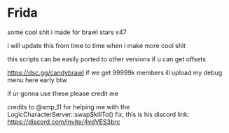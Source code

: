 # Frida
some cool shit i made for brawl stars v47

i will update this from time to time when i make more cool shit

this scripts can be easily ported to other versions if u can get offsets

https://dsc.gg/candybrawl if we get 99999k members ill upload my debug menu here early btw

if ur gonna use these please credit me


credits to @smp_11 for helping me with the LogicCharacterServer::swapSkillTo() fix, this is his discord link: https://discord.com/invite/4vdVES3brc
